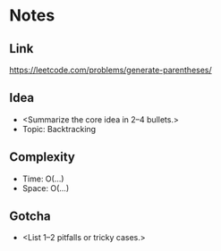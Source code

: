 # Notes

## Link
https://leetcode.com/problems/generate-parentheses/

## Idea
- <Summarize the core idea in 2–4 bullets.>
- Topic: Backtracking

## Complexity
- Time: O(...)
- Space: O(...)

## Gotcha
- <List 1–2 pitfalls or tricky cases.>
